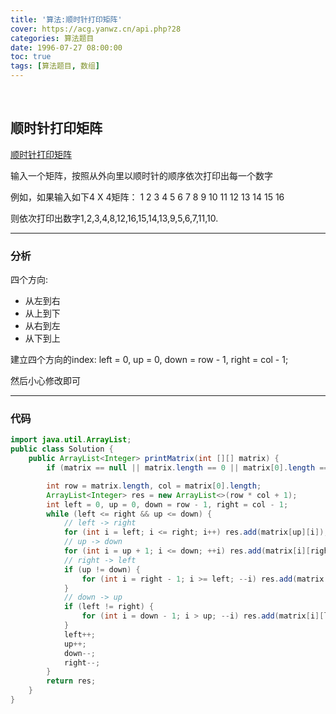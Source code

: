 ```yaml
---
title: '算法:顺时针打印矩阵'
cover: https://acg.yanwz.cn/api.php?28
categories: 算法题目
date: 1996-07-27 08:00:00
toc: true
tags: [算法题目, 数组]
---
```


<br/>

<!--more-->

## 顺时针打印矩阵

[顺时针打印矩阵](https://www.nowcoder.com/practice/9b4c81a02cd34f76be2659fa0d54342a?tpId=13&tqId=11172&tPage=1&rp=1&ru=%2Fta%2Fcoding-interviews&qru=%2Fta%2Fcoding-interviews%2Fquestion-ranking)

输入一个矩阵，按照从外向里以顺时针的顺序依次打印出每一个数字

例如，如果输入如下4 X 4矩阵： 1 2 3 4 5 6 7 8 9 10 11 12 13 14 15 16 

则依次打印出数字1,2,3,4,8,12,16,15,14,13,9,5,6,7,11,10.

****

### 分析

四个方向:

-   从左到右
-   从上到下
-   从右到左
-   从下到上

建立四个方向的index: left = 0, up = 0, down = row - 1, right = col - 1;

然后小心修改即可

****

### 代码

```java
import java.util.ArrayList;
public class Solution {
    public ArrayList<Integer> printMatrix(int [][] matrix) {
        if (matrix == null || matrix.length == 0 || matrix[0].length == 0) return new ArrayList<>();

        int row = matrix.length, col = matrix[0].length;
        ArrayList<Integer> res = new ArrayList<>(row * col + 1);
        int left = 0, up = 0, down = row - 1, right = col - 1;
        while (left <= right && up <= down) {
            // left -> right
            for (int i = left; i <= right; i++) res.add(matrix[up][i]);
            // up -> down
            for (int i = up + 1; i <= down; ++i) res.add(matrix[i][right]);
            // right -> left
            if (up != down) {
                for (int i = right - 1; i >= left; --i) res.add(matrix[down][i]);
            }
            // down -> up
            if (left != right) {
                for (int i = down - 1; i > up; --i) res.add(matrix[i][left]);
            }
            left++;
            up++;
            down--;
            right--;
        }
        return res;
    }
}
```

